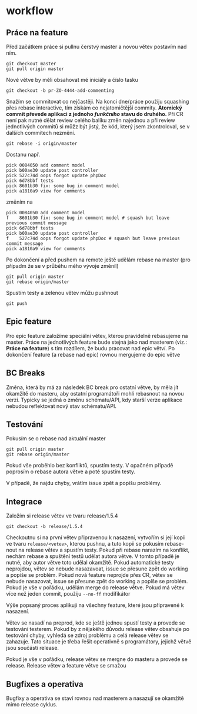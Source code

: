 # workflow

Práce na feature
---
Před začátkem práce si pullnu čerstvý master a novou větev postavím nad ním.

```
git checkout master
git pull origin master
```

Nové větve by měli obsahovat mé iniciály a číslo tasku

`git checkout -b pr-ZO-4444-add-commenting`

Snažím se commitovat co nejčastěji. Na konci dne/práce použiju squashing přes rebase interactive, tím získám co nejatomičtější commity. **Atomický commit převede aplikaci z jednoho _funkčního_ stavu do druhého.** Při CR není pak nutné dělat review celého balíku změn najednou a při review jednotlivých commitů si můžz být jistý, že kód, který jsem zkontroloval, se v dalších commitech nezmění. 

`git rebase -i origin/master`

Dostanu např.

```
pick 0084050 add comment model
pick b00ae30 update post controller
pick 527c74d oops forgot update phpDoc
pick 6d78bbf tests
pick 8601b30 fix: some bug in comment model
pick a1810a9 view for comments
```

změním na

```
pick 0084050 add comment model
f    8601b30 fix: some bug in comment model # squash but leave previous commit message
pick 6d78bbf tests
pick b00ae30 update post controller
f    527c74d oops forgot update phpDoc # squash but leave previous commit message
pick a1810a9 view for comments
```

Po dokončení a před pushem na remote ještě udělám rebase na master (pro případm že se v průběhu mého vývoje změnil)

```
git pull origin master
git rebase origin/master
```

Spustím testy a zelenou větev můžu pushnout

`git push`

Epic feature
---
Pro epic feature založíme speciální větev, kterou pravidelně rebasujeme na master. Práce na jednotlivých feature bude stejná jako nad masterem (viz.: **Práce na feature**) s tím rozdílem, že budu pracovat nad epic větví. Po dokončení feature (a rebase nad epic) rovnou mergujeme do epic větve

BC Breaks
---
Změna, která by má za následek BC break pro ostatní větve, by měla jít okamžitě do masteru, aby ostatní programátoři mohli rebasnout na novou verzi.
Typicky se jedná o změnu schématu/API, kdy starší verze aplikace nebudou reflektovat nový stav schématu/API.

Testování
---
Pokusím se o rebase nad aktuální master

```
git pull origin master
git rebase origin/master
```

Pokud vše proběhlo bez konfliktů, spustím testy. V opačném případě poprosím o rebase autora větve a poté spustím testy.

V případě, že najdu chyby, vrátím issue zpět a popíšu problémy. 

Integrace
---
Založím si release větev ve tvaru release/1.5.4

`git checkout -b release/1.5.4`

Checkoutnu si na první větev připravenou k nasazení, vytvořím si její kopii ve tvaru `release/<vetev>`, kterou pushnu, a tuto kopii se pokusím rebase-nout na release větev a spustím testy. Pokud při rebase narazím na konflikt, nechám rebase a spuštění testů udělat autora větve. V tomto případě je nutné, aby autor větve toto udělal okamžitě. Pokud automatické testy neprojdou, větev se nebude nasazavoat, issue se přesune zpět do working a popíše se problém. Pokud nová feature neprojde přes CR, větev se nebude nasazovat, issue se přesune zpět do working a popíše se problém. Pokud je vše v pořádku, udělám merge do release větve. Pokud má větev více než jeden commit, použiju `--no-ff` modifikátor

Výše popsaný proces aplikuji na všechny feature, které jsou připravené k nasazení. 

Větev se nasadí na preprod, kde se ještě jednou spustí testy a provede se testování testerem. Pokud by z nějakého důvodu release větev obsahuje po testování chyby, vyhledá se zdroj problému a celá release větev se zahazuje. Tato situace je třeba řešit operativně s programátory, jejichž větvě jsou součástí release.

Pokud je vše v pořádku, release větev se mergne do masteru a provede se release. Release větev a feature větve se smažou

Bugfixes a operativa
---
Bugfixy a operativa se staví rovnou nad masterem a nasazují se okamžitě mimo release cyklus.


